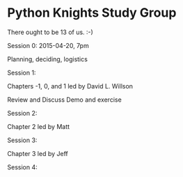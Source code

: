 Python Knights Study Group
===

There ought to be 13 of us. :-)

Session 0: 2015-04-20, 7pm

Planning, deciding, logistics

Session 1:

Chapters -1, 0, and 1 led by David L. Willson

Review and Discuss
Demo and exercise

Session 2:

Chapter 2 led by Matt

Session 3:

Chapter 3 led by Jeff

Session 4:


